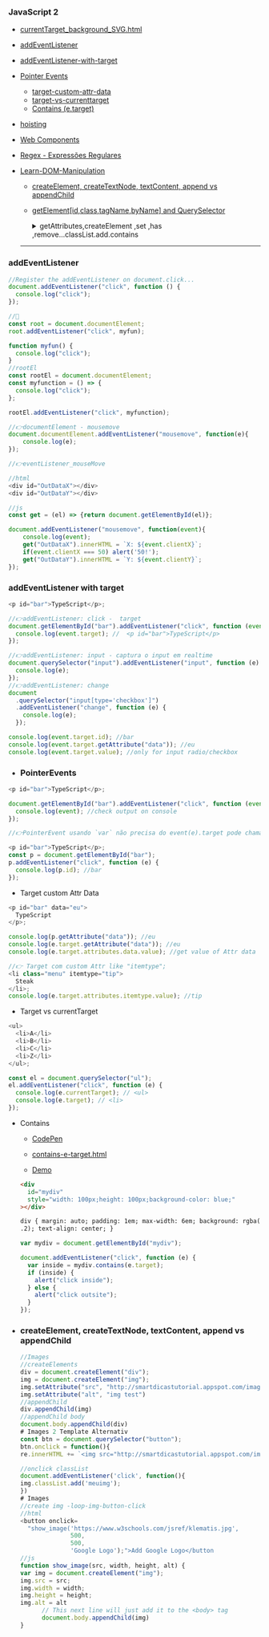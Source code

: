 ### JavaScript 2

- [currentTarget_background_SVG.html](https://geraldotech.github.io/DevMap/JavaScript/assets/thread/currentTarget_background_SVG.html)
- [addEventListener](#addeventlistener)
- [addEventListener-with-target](#addeventlistener-with-target)
- [Pointer Events](#pointerevents)
  - [target-custom-attr-data](#target-custom-attr-data)
  - [target-vs-currenttarget](#target-vs-currenttarget)
  - [Contains (e.target)](#contains "e.target")
- <a href="https://github.com/geraldotech/DevMap/tree/main/TypeScript#hoisting" target="_blank">hoisting</a>
- [Web Components](./Web-Components)
- [Regex - Expressões Regulares](./Regex/README.md)
- [Learn-DOM-Manipulation](./Learn-DOM-Manipulation/)

  - [createElement, createTextNode, textContent, append vs appendChild](#domcreateel)
  - [getElement[id,class,tagName,byName] and QuerySelector](getElements_idClasstagNameQuerySelector.md)
    <details>
    <summary>getAttributes,createElement ,set ,has ,remove...classList.add.contains</summary>
    - 1 [createAttr,getAttr,removeAttr](./assets/thread/create_get_remove_Attribute.html) - [Demo](https://geraldotech.github.io/DevMap/JavaScript/assets/thread/create_get_remove_Attribute.html)
    - 2 [hasAttribute_setAttribute](./assets/thread/hasAttribute_setAttribute.html) - [Demo](https://geraldotech.github.io/DevMap/JavaScript/assets/thread/hasAttribute_setAttribute.html)
    - 3 [setAttribute_vs_classList](./assets/thread/setAttribute_vs_classList.html) - [Demo](https://geraldotech.github.io/DevMap/JavaScript/assets/thread/setAttribute_vs_classList.html)
    - 4 [createElements_add_delete-App- TodoList](./assets/thread/createElements_add_delete.html) - [Demo](https://geraldotech.github.io/DevMap/JavaScript/assets/thread/createElements_add_delete.html)
    - 5 [createElements_add_delete_template_literal_add_assigment](./assets/thread/createElements_add_delete_template_literal_add_assigment.html) - [Demo](https://geraldotech.github.io/DevMap/JavaScript/assets/thread/createElements_add_delete_template_literal_add_assigment.html)

    </details>

  <hr>

### addEventListener

```js
//Register the addEventListener on document.click...
document.addEventListener("click", function () {
  console.log("click");
});

//🔹
const root = document.documentElement;
root.addEventListener("click", myfun);

function myfun() {
  console.log("click");
}
//rootEl
const rootEl = document.documentElement;
const myfunction = () => {
  console.log("click");
};

rootEl.addEventListener("click", myfunction);

//👉documentElement - mousemove
document.documentElement.addEventListener("mousemove", function(e){
    console.log(e);
});

//👉eventListener_mouseMove

//html
<div id="OutDataX"></div>
<div id="OutDataY"></div>

//js
const get = (el) => {return document.getElementById(el)};

document.addEventListener("mousemove", function(event){
    console.log(event);
    get("OutDataX").innerHTML = `X: ${event.clientX}`;
    if(event.clientX === 50) alert('50!');
    get("OutDataY").innerHTML = `Y: ${event.clientY}`;
});
```

### addEventListener with target

```js
<p id="bar">TypeScript</p>;

//👉addEventListener: click -  target
document.getElementById("bar").addEventListener("click", function (event) {
  console.log(event.target); //  <p id="bar">TypeScript</p>
});

//👉addEventListener: input - captura o input em realtime
document.querySelector("input").addEventListener("input", function (e) {
  console.log(e);
});
//👉addEventListener: change
document
  .querySelector("input[type='checkbox']")
  .addEventListener("change", function (e) {
    console.log(e);
  });

console.log(event.target.id); //bar
console.log(event.target.getAttribute("data")); //eu
console.log(event.target.value); //only for input radio/checkbox
```

- ### PointerEvents

```js
<p id="bar">TypeScript</p>;

document.getElementById("bar").addEventListener("click", function (event) {
  console.log(event); //check output on console
});

//👉PointerEvent usando `var` não precisa do event(e).target pode chamar a const direto

<p id="bar">TypeScript</p>;
const p = document.getElementById("bar");
p.addEventListener("click", function (e) {
  console.log(p.id); //bar
});
```

- Target custom Attr Data
  <a id="target-custom-attr-data"></a>

```js
<p id="bar" data="eu">
  TypeScript
</p>;

console.log(p.getAttribute("data")); //eu
console.log(e.target.getAttribute("data")); //eu
console.log(e.target.attributes.data.value); //get value of Attr data

//👉 Target com custom Attr like "itemtype";
<li class="menu" itemtype="tip">
  Steak
</li>;
console.log(e.target.attributes.itemtype.value); //tip
```

- Target vs currentTarget
  <a id="target-vs-currenttarget"></a>

```js
<ul>
  <li>A</li>
  <li>B</li>
  <li>C</li>
  <li>Z</li>
</ul>;

const el = document.querySelector("ul");
el.addEventListener("click", function (e) {
  console.log(e.currentTarget); // <ul>
  console.log(e.target); // <li>
});
```

- Contains
  <a id="contains"></a>

  - <a href="https://codepen.io/geraldopcf/pen/yLKZROJ" target="_blank">CodePen</a>

  - [contains-e-target.html](./assets/thread/contains-e-target.html)
  - [Demo](https://geraldotech.github.io/DevMap/JavaScript/assets/thread/contains-e-target.html)

  ```html
  <div
    id="mydiv"
    style="width: 100px;height: 100px;background-color: blue;"
  ></div>

  div { margin: auto; padding: 1em; max-width: 6em; background: rgba(0, 0, 0,
  .2); text-align: center; }
  ```

  ```js
  var mydiv = document.getElementById("mydiv");

  document.addEventListener("click", function (e) {
    var inside = mydiv.contains(e.target);
    if (inside) {
      alert("click inside");
    } else {
      alert("click outsite");
    }
  });
  ```

- ### createElement, createTextNode, textContent, append vs appendChild

  <a id="domcreateel"></a>

  ```js
  //Images
  //createElements
  div = document.createElement("div");
  img = document.createElement("img");
  img.setAttribute("src", "http://smartdicastutorial.appspot.com/images/6d88733c461.jpg");
  img.setAttribute("alt", "img test")
  //appendChild
  div.appendChild(img)
  //appendChild body
  document.body.appendChild(div)
  # Images 2 Template Alternativ
  const btn = document.querySelector("button");
  btn.onclick = function(){
  re.innerHTML += `<img src="http://smartdicastutorial.appspot.com/images/6d88733c461.jpg"/>`

  //onclick classList
  document.addEventListener('click', function(){
  img.classList.add('meuimg');
  })
  # Images
  //create img -loop-img-button-click
  //html
  <button onclick=
    "show_image('https://www.w3schools.com/jsref/klematis.jpg',
                500,
                500,
                'Google Logo');">Add Google Logo</button
  //js
  function show_image(src, width, height, alt) {
  var img = document.createElement("img");
  img.src = src;
  img.width = width;
  img.height = height;
  img.alt = alt
        // This next line will just add it to the <body> tag
        document.body.appendChild(img)
  }
  ```
